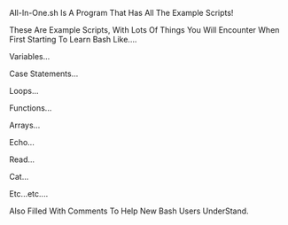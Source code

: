 All-In-One.sh Is A Program That Has All The Example Scripts!

These Are Example Scripts, With Lots Of Things You Will Encounter When First Starting To Learn Bash Like....

Variables...

Case Statements...

Loops...

Functions...

Arrays...

Echo...

Read...

Cat...

Etc...etc....

Also Filled With Comments To Help New Bash Users UnderStand.
